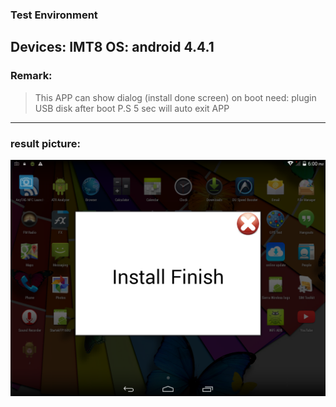 ### Test Environment
Devices: IMT8
OS: android 4.4.1
---

### Remark:
>This APP can show dialog (install done screen) on boot 
> need: plugin USB disk after boot
> P.S 5 sec will auto exit APP 

---

### result picture:
![alt tag](https://github.com/showoowohs/Po_git/blob/master/z/demo/demo.png)

